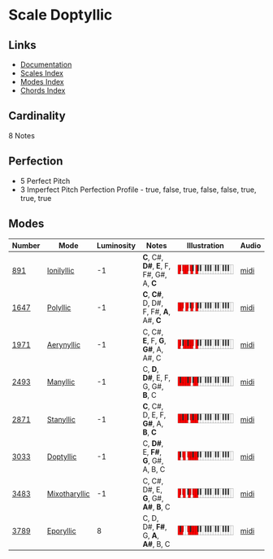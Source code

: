 # Scale Doptyllic

## Links

- [Documentation](README.md)
- [Scales Index](Scales.md)
- [Modes Index](Modes.md)
- [Chords Index](Chords.md)

## Cardinality

8 Notes

## Perfection

- 5 Perfect Pitch
- 3 Imperfect Pitch
Perfection Profile - true, false, true, false, false, true, true, true

## Modes

| Number | Mode | Luminosity | Notes | Illustration | Audio |
|--------|------|------------|-------|--------------|-------|
| [891](https://ianring.com/musictheory/scales/891) | [Ionilyllic](ModeIonilyllic.md) | -1 | **C**, C#, **D#**, **E**, F, F#, G#, A, **C** | ![CNaturalIonilyllic](ModeCNaturalIonilyllic.png) | [midi](https://github.com/edipermadi/music/blob/main/docs/ModeCNaturalIonilyllic.mid?raw=true) | 
| [1647](https://ianring.com/musictheory/scales/1647) | [Polyllic](ModePolyllic.md) | -1 | **C**, **C#**, D, D#, F, F#, **A**, A#, **C** | ![CNaturalPolyllic](ModeCNaturalPolyllic.png) | [midi](https://github.com/edipermadi/music/blob/main/docs/ModeCNaturalPolyllic.mid?raw=true) | 
| [1971](https://ianring.com/musictheory/scales/1971) | [Aerynyllic](ModeAerynyllic.md) | -1 | C, C#, **E**, F, **G**, **G#**, A, A#, C | ![CNaturalAerynyllic](ModeCNaturalAerynyllic.png) | [midi](https://github.com/edipermadi/music/blob/main/docs/ModeCNaturalAerynyllic.mid?raw=true) | 
| [2493](https://ianring.com/musictheory/scales/2493) | [Manyllic](ModeManyllic.md) | -1 | C, **D**, **D#**, E, F, G, G#, **B**, C | ![CNaturalManyllic](ModeCNaturalManyllic.png) | [midi](https://github.com/edipermadi/music/blob/main/docs/ModeCNaturalManyllic.mid?raw=true) | 
| [2871](https://ianring.com/musictheory/scales/2871) | [Stanyllic](ModeStanyllic.md) | -1 | **C**, C#, D, E, F, **G#**, A, **B**, **C** | ![CNaturalStanyllic](ModeCNaturalStanyllic.png) | [midi](https://github.com/edipermadi/music/blob/main/docs/ModeCNaturalStanyllic.mid?raw=true) | 
| [3033](https://ianring.com/musictheory/scales/3033) | [Doptyllic](ModeDoptyllic.md) | -1 | C, **D#**, E, **F#**, **G**, G#, A, B, C | ![CNaturalDoptyllic](ModeCNaturalDoptyllic.png) | [midi](https://github.com/edipermadi/music/blob/main/docs/ModeCNaturalDoptyllic.mid?raw=true) | 
| [3483](https://ianring.com/musictheory/scales/3483) | [Mixotharyllic](ModeMixotharyllic.md) | -1 | C, C#, D#, E, **G**, G#, **A#**, **B**, C | ![CNaturalMixotharyllic](ModeCNaturalMixotharyllic.png) | [midi](https://github.com/edipermadi/music/blob/main/docs/ModeCNaturalMixotharyllic.mid?raw=true) | 
| [3789](https://ianring.com/musictheory/scales/3789) | [Eporyllic](ModeEporyllic.md) | 8 | C, D, D#, **F#**, G, **A**, **A#**, B, C | ![CNaturalEporyllic](ModeCNaturalEporyllic.png) | [midi](https://github.com/edipermadi/music/blob/main/docs/ModeCNaturalEporyllic.mid?raw=true) | 
